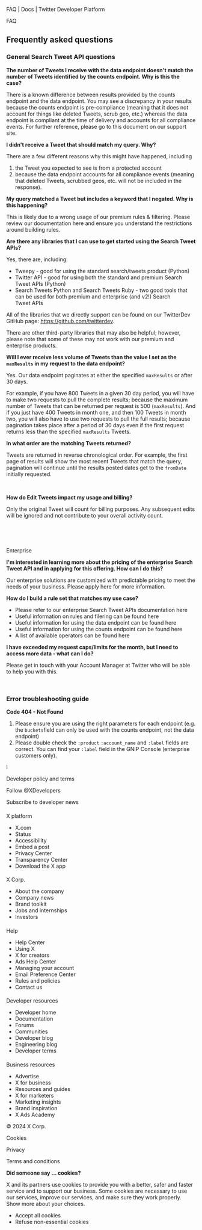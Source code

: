 



FAQ | Docs | Twitter Developer Platform 





































































































FAQ



Frequently asked questions
--------------------------


### General Search Tweet API questions


**The number of Tweets I receive with the data endpoint doesn't match the number of Tweets identified by the counts endpoint. Why is this the case?**


There is a known difference between results provided by the counts endpoint and the data endpoint. You may see a discrepancy in your results because the counts endpoint is pre-compliance (meaning that it does not account for things like deleted Tweets, scrub geo, etc.) whereas the data endpoint is compliant at the time of delivery and accounts for all compliance events. For further reference, please go to this document on our support site.


 **I didn't receive a Tweet that should match my query. Why?**


There are a few different reasons why this might have happened, including


1. the Tweet you expected to see is from a protected account
2. because the data endpoint accounts for all compliance events (meaning that deleted Tweets, scrubbed geos, etc. will not be included in the response).


 **My query matched a Tweet but includes a keyword that I negated. Why is this happening?**


This is likely due to a wrong usage of our premium rules & filtering. Please review our documentation here and ensure you understand the restrictions around building rules.


 **Are there any libraries that I can use to get started using the Search Tweet APIs?**


Yes, there are, including:


* Tweepy - good for using the standard search/tweets product (Python)
* Twitter API - good for using both the standard and premium Search Tweet APIs (Python)
* Search Tweets Python and Search Tweets Ruby - two good tools that can be used for both premium and enterprise (and v2!) Search Tweet APIs


All of the libraries that we directly support can be found on our TwitterDev GitHub page: https://github.com/twitterdev.


There are other third-party libraries that may also be helpful; however, please note that some of these may not work with our premium and enterprise products. 


 **Will I ever receive less volume of Tweets than the value I set as the `maxResults` in my request to the data endpoint?**


Yes. Our data endpoint paginates at either the specified `maxResults` or after 30 days.


For example, if you have 800 Tweets in a given 30 day period, you will have to make two requests to pull the complete results; because the maximum number of Tweets that can be returned per request is 500 (`maxResults`). And if you just have 400 Tweets in month one, and then 100 Tweets in month two, you will also have to use two requests to pull the full results; because pagination takes place after a period of 30 days even if the first request returns less than the specified `maxResults` Tweets.


 **In what order are the matching Tweets returned?**


Tweets are returned in reverse chronological order. For example, the first page of results will show the most recent Tweets that match the query, pagination will continue until the results posted dates get to the `fromDate` initially requested.


 


**How do Edit Tweets impact my usage and billing?**


Only the original Tweet will count for billing purposes. Any subsequent edits will be ignored and not contribute to your overall activity count. 


 


 


Enterprise


**I'm interested in learning more about the pricing of the enterprise Search Tweet API and in applying for this offering. How can I do this?**


Our enterprise solutions are customized with predictable pricing to meet the needs of your business. Please apply here for more information.


 **How do I build a rule set that matches my use case?**


* Please refer to our enterprise Search Tweet APIs documentation here
* Useful information on rules and filering can be found here
* Useful information for using the data endpoint can be found here
* Useful information for using the counts endpoint can be found here
* A list of available operators can be found here


 **I have exceeded my request caps/limits for the month, but I need to access more data - what can I do?**


Please get in touch with your Account Manager at Twitter who will be able to help you with this.


 


### Error troubleshooting guide


**Code 404 - Not Found**


1. Please ensure you are using the right parameters for each endpoint (e.g. the `buckets`field can only be used with the counts endpoint, not the data endpoint)
2. Please double check the `:product` `:account_name` and `:label` fields are correct. You can find your `:label` field in the GNIP Console (enterprise customers only).


l



















Developer policy and terms


Follow @XDevelopers


Subscribe to developer news












#### 
 X platform


* X.com
* Status
* Accessibility
* Embed a post
* Privacy Center
* Transparency Center
* Download the X app




#### 
 X Corp.


* About the company
* Company news
* Brand toolkit
* Jobs and internships
* Investors




#### 
 Help


* Help Center
* Using X
* X for creators
* Ads Help Center
* Managing your account
* Email Preference Center
* Rules and policies
* Contact us




#### 
 Developer resources


* Developer home
* Documentation
* Forums
* Communities
* Developer blog
* Engineering blog
* Developer terms




#### 
 Business resources


* Advertise
* X for business
* Resources and guides
* X for marketers
* Marketing insights
* Brand inspiration
* X Ads Academy









 © 2024 X Corp.
 


Cookies


Privacy


Terms and conditions






















**Did someone say … cookies?**  
  


 X and its partners use cookies to provide you with a better, safer and
 faster service and to support our business. Some cookies are necessary to use
 our services, improve our services, and make sure they work properly.
 Show more about your choices.


 




* Accept all cookies
* Refuse non-essential cookies















